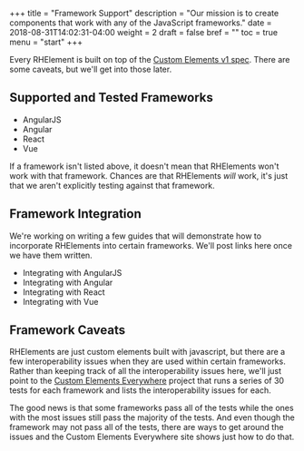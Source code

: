 +++
title = "Framework Support"
description = "Our mission is to create components that work with any of the JavaScript frameworks."
date = 2018-08-31T14:02:31-04:00
weight = 2
draft = false
bref = ""
toc = true
menu = "start"
+++


Every RHElement is built on top of the [Custom Elements v1 spec](https://w3c.github.io/webcomponents/spec/custom/). There are some caveats, but we'll get into those later.

## Supported and Tested Frameworks

- AngularJS
- Angular
- React
- Vue

If a framework isn't listed above, it doesn't mean that RHElements won't work with that framework. Chances are that RHElements *will* work, it's just that we aren't explicitly testing against that framework.

## Framework Integration

We're working on writing a few guides that will demonstrate how to incorporate RHElements into certain frameworks. We'll post links here once we have them written.

- Integrating with AngularJS
- Integrating with Angular
- Integrating with React
- Integrating with Vue

## Framework Caveats

RHElements are just custom elements built with javascript, but there are a few interoperability issues when they are used within certain frameworks. Rather than keeping track of all the interoperability issues here, we'll just point to the [Custom Elements Everywhere](https://custom-elements-everywhere.com/) project that runs a series of 30 tests for each framework and lists the interoperability issues for each.

The good news is that some frameworks pass all of the tests while the ones with the most issues still pass the majority of the tests. And even though the framework may not pass all of the tests, there are ways to get around the issues and the Custom Elements Everywhere site shows just how to do that.
